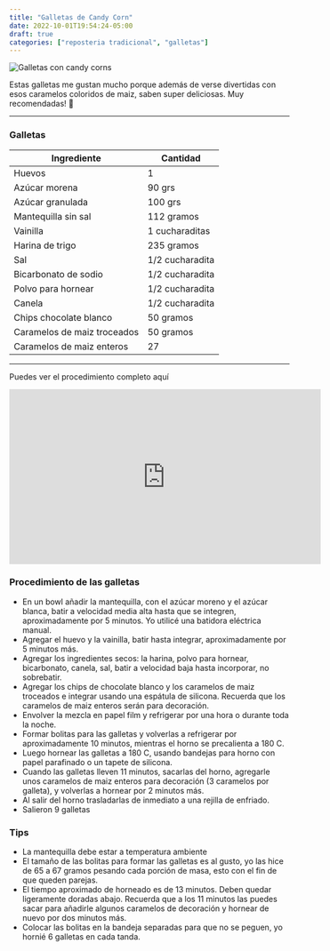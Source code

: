 ```yaml
---
title: "Galletas de Candy Corn"
date: 2022-10-01T19:54:24-05:00
draft: true
categories: ["reposteria tradicional", "galletas"]
---
```

![Galletas con candy corns](../../images/galletas_candy_corn.jpg)

Estas galletas me gustan mucho porque además de verse divertidas con esos caramelos coloridos de maiz, saben super deliciosas. Muy recomendadas!  💯
___
### Galletas 

| Ingrediente | Cantidad |
| ----------- | ----------- |
| Huevos | 1 |
| Azúcar morena | 90 grs |
| Azúcar granulada | 100 grs |
| Mantequilla sin sal | 112 gramos |
| Vainilla | 1 cucharaditas | 
| Harina de trigo | 235 gramos |
| Sal | 1/2 cucharadita |
| Bicarbonato de sodio | 1/2 cucharadita |
| Polvo para hornear | 1/2 cucharadita |
| Canela | 1/2 cucharadita |
| Chips chocolate blanco | 50 gramos |
| Caramelos de maiz troceados | 50 gramos |
| Caramelos de maiz enteros | 27 |

___

Puedes ver el procedimiento completo aquí
<iframe width="560" height="315" src="https://www.youtube.com/embed/4nqVqD721O0" title="YouTube video player" frameborder="0" allow="accelerometer; autoplay; clipboard-write; encrypted-media; gyroscope; picture-in-picture" allowfullscreen></iframe>

### Procedimiento de las galletas
- En un bowl añadir la mantequilla, con el azúcar moreno y el azúcar blanca, batir a velocidad media alta hasta que se integren, aproximadamente por 5 minutos. Yo utilicé una batidora eléctrica manual.
- Agregar el huevo y la vainilla, batir hasta integrar, aproximadamente por 5 minutos más.
- Agregar los ingredientes secos: la harina, polvo para hornear, bicarbonato, canela, sal, batir a velocidad baja hasta incorporar, no sobrebatir.
- Agregar los chips de chocolate blanco y los caramelos de maiz troceados e integrar usando una espátula de silicona. Recuerda que los caramelos de maiz enteros serán para decoración.
- Envolver la mezcla en papel film y refrigerar por una hora o durante toda la noche.
- Formar bolitas para las galletas y volverlas a refrigerar por aproximadamente 10 minutos, mientras el horno se precalienta a 180 C.
- Luego hornear las galletas a 180 C, usando bandejas para horno con papel parafinado o un tapete de silicona.
- Cuando las galletas lleven 11 minutos, sacarlas del horno, agregarle unos caramelos de maiz enteros para decoración (3 caramelos por galleta), y volverlas a hornear por 2 minutos más.
- Al salir del horno trasladarlas de inmediato a una rejilla de enfriado.
- Salieron 9 galletas

### Tips 
- La mantequilla debe estar a temperatura ambiente
- El tamaño de las bolitas para formar las galletas es al gusto, yo las hice de 65 a 67 gramos pesando cada porción de masa, esto con el fin de que queden parejas.
- El tiempo aproximado de horneado es de 13 minutos. Deben quedar ligeramente doradas abajo. Recuerda que a los 11 minutos las puedes sacar para añadirle algunos caramelos de decoración y hornear de nuevo por dos minutos más.
- Colocar las bolitas en la bandeja separadas para que no se peguen, yo hornié 6 galletas en cada tanda.
